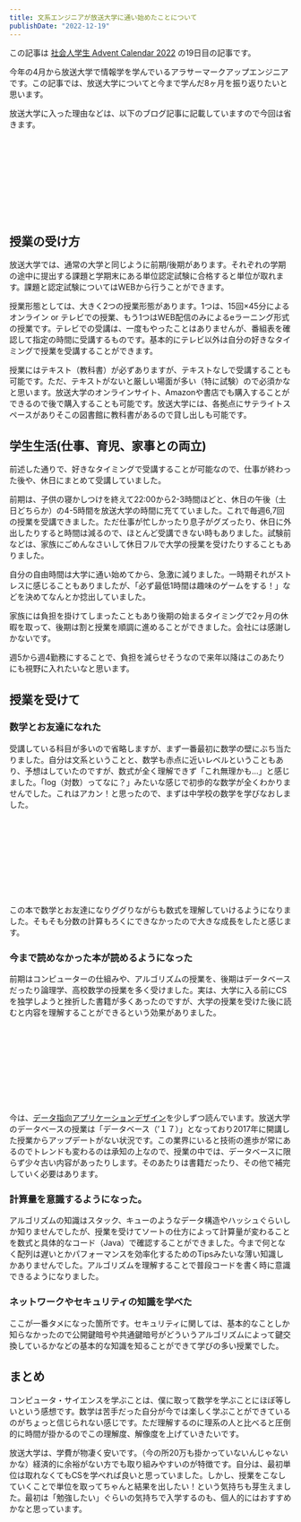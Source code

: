 ```yaml
---
title: 文系エンジニアが放送大学に通い始めたことについて
publishDate: "2022-12-19"
---
```


この記事は [社会人学生 Advent Calendar 2022](https://adventar.org/calendars/7910) の19日目の記事です。

今年の4月から放送大学で情報学を学んでいるアラサーマークアップエンジニアです。この記事では、放送大学についてと今まで学んだ8ヶ月を振り返りたいと思います。

放送大学に入った理由などは、以下のブログ記事に記載していますので今回は省きます。

<div class="iframely-embed"><div class="iframely-responsive" style="height: 140px; padding-bottom: 0;"><a href="https://ryokatsu.dev/blog/2021/1203" data-iframely-url="//iframely.net/daDZK7f?card=small"></a></div></div>


## 授業の受け方
放送大学では、通常の大学と同じように前期/後期があります。それぞれの学期の途中に提出する課題と学期末にある単位認定試験に合格すると単位が取れます。課題と認定試験についてはWEBから行うことができます。

授業形態としては、大きく2つの授業形態があります。1つは、15回×45分によるオンライン or テレビでの授業、もう1つはWEB配信のみによるeラーニング形式の授業です。テレビでの受講は、一度もやったことはありませんが、番組表を確認して指定の時間に受講するものです。基本的にテレビ以外は自分の好きなタイミングで授業を受講することができます。

授業にはテキスト（教科書）が必ずありますが、テキストなしで受講することも可能です。ただ、テキストがないと厳しい場面が多い（特に試験）ので必須かなと思います。放送大学のオンラインサイト、Amazonや書店でも購入することができるので後で購入することも可能です。放送大学には、各拠点にサテライトスペースがありそこの図書館に教科書があるので貸し出しも可能です。


## 学生生活(仕事、育児、家事との両立)

前述した通りで、好きなタイミングで受講することが可能なので、仕事が終わった後や、休日にまとめて受講していました。

前期は、子供の寝かしつけを終えて22:00から2-3時間ほどと、休日の午後（土日どちらか）の4-5時間を放送大学の時間に充てていました。これで毎週6,7回の授業を受講できました。ただ仕事が忙しかったり息子がグズったり、休日に外出したりすると時間は減るので、ほとんど受講できない時もありました。試験前などは、家族にごめんなさいして休日フルで大学の授業を受けたりすることもありました。

自分の自由時間は大学に通い始めてから、急激に減りました。一時期それがストレスに感じることもありましたが、「必ず最低1時間は趣味のゲームをする！」などを決めてなんとか捻出していました。

家族には負担を掛けてしまったこともあり後期の始まるタイミングで2ヶ月の休暇を取って、後期は割と授業を順調に進めることができました。会社には感謝しかないです。

週5から週4勤務にすることで、負担を減らせそうなので来年以降はこのあたりにも視野に入れたいなと思います。


## 授業を受けて

### 数学とお友達になれた

受講している科目が多いので省略しますが、まず一番最初に数学の壁にぶち当たりました。自分は文系ということと、数学も赤点に近いレベルということもあり、予想はしていたのですが、数式が全く理解できず「これ無理かも...」と感じました。「log（対数）ってなに？」みたいな感じで初歩的な数学が全くわかりませんでした。これはアカン！と思ったので、まずは中学校の数学を学びなおしました。

<div class="iframely-embed"><div class="iframely-responsive" style="height: 140px; padding-bottom: 0;"><a href="https://ryokatsu.dev/blog/2022/0613" data-iframely-url="//iframely.net/T3AYUae?card=small"></a></div></div>

この本で数学とお友達になりググりながらも数式を理解していけるようになりました。そもそも分数の計算もろくにできなかったので大きな成長をしたと感じます。

### 今まで読めなかった本が読めるようになった

前期はコンピューターの仕組みや、アルゴリズムの授業を、後期はデータベースだったり論理学、高校数学の授業を多く受けました。実は、大学に入る前にCSを独学しようと挫折した書籍が多くあったのですが、大学の授業を受けた後に読むと内容を理解することができるという効果がありました。

<div class="iframely-embed"><div class="iframely-responsive" style="height: 140px; padding-bottom: 0;"><a href="https://ryokatsu.dev/blog/2022/0922" data-iframely-url="//iframely.net/HdjBHDZ?card=small"></a></div></div>

今は、[データ指向アプリケーションデザイン](https://www.oreilly.co.jp/books/9784873118703/)を少しずつ読んでいます。放送大学のデータベースの授業は「データベース（’１７）」となっており2017年に開講した授業からアップデートがない状況です。この業界にいると技術の進歩が常にあるのでトレンドも変わるのは承知の上なので、授業の中では、データベースに限らず少々古い内容があったりします。そのあたりは書籍だったり、その他で補完していく必要はあります。

### 計算量を意識するようになった。

アルゴリズムの知識はスタック、キューのようなデータ構造やハッシュぐらいしか知りませんでしたが、授業を受けてソートの仕方によって計算量が変わることを数式と具体的なコード（Java）で確認することができました。今まで何となく配列は遅いとかパフォーマンスを効率化するためのTipsみたいな薄い知識しかありませんでした。アルゴリズムを理解することで普段コードを書く時に意識できるようになりました。

### ネットワークやセキュリティの知識を学べた

ここが一番タメになった箇所です。セキュリティに関しては、基本的なことしか知らなかったので公開鍵暗号や共通鍵暗号がどういうアルゴリズムによって鍵交換しているかなどの基本的な知識を知ることができて学びの多い授業でした。


## まとめ

コンピュータ・サイエンスを学ぶことは、僕に取って数学を学ぶことにほぼ等しいという感想です。数学は苦手だった自分が今では楽しく学ぶことができているのがちょっと信じられない感じです。ただ理解するのに理系の人と比べると圧倒的に時間が掛かるのでこの理解度、解像度を上げていきたいです。

放送大学は、学費が物凄く安いです。（今の所20万も掛かっていないんじゃないかな）経済的に余裕がない方でも取り組みやすいのが特徴です。自分は、最初単位は取れなくてもCSを学べれば良いと思っていました。しかし、授業をこなしていくことで単位を取ってちゃんと結果を出したい！という気持ちも芽生えました。最初は「勉強したい」ぐらいの気持ちで入学するのも、個人的にはおすすめかなと思っています。












